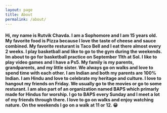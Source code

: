 ```yaml
---
layout: page
title: About
permalink: /about/
---
```


#### Hi, my name is Rutvik Chavda. I am a Sophomore and I am 15 years old. My favorite food is Pizza because I love the taste of cheese and sauce combined. My favorite resturant is Taco Bell and I eat there almost every 2 weeks. I play basketball and like to go to the gym during the weekends. Im about to go for basketball practice on September 11th at Sol. I like to play video games and I have a Ps5. My family is my parents, grandparents, and my little sister. We always go on walks and love to spend time with each other. I am Indian and both my parents are 100% Indian. I am Hindu and love to celebrate my heritage and culture. I love to hangout my friends on Friday. We usually go to the movies or go to some resturant. I am also part of an organization named BAPS which primarly made for Hindus for worship. I go to BAPS every Sunday and I meet a lot of my friends through there. I love to go on walks and enjoy watching nature. On the weekends I go on a walk at 11 or 12. 😀

